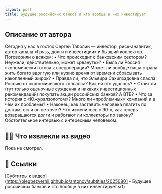 ```yaml
---
layout: post
title: Будущее российских банков и кто вообще в них инвестирует
---
```


## Описание от автора

Сегодня у нас в гостях Сергей Таболин — инвестор, риск-аналитик, автор канала «Грязь, долги и инвестиции» и бывший коллектор.
Поговорили о всяком:
• Что происходит с банковским сектором? Неужели, действительно, может «рвануть»?
• Была ли Россия экономически готова к спецоперации? Может ли вообще наша страна жить богато вдолгую или нужно время от времени сбрасывать накопленный жирок?
• Правда ли, что Эльвира Сахипзадовна спасла Россию от экономического коллапса? Как ей это удалось?
• Стоит ли (тут только оценочные суждения и никаких инвестиционных рекомендаций) покупать акции российских банков? А ВТБ?
• Что за история с «Южуралзолотом»? Много ли «проблемных» компаний и в чём их проблемы?
• Наконец: как заставить человека платить по долгам, если он не хочет? Что изменилось с 90-х, как теперь возвращаются долги и работают ли коллекторы по закону?
Обстоятельное интервью с интересным человеком.

## 👨‍🎓 Что извлекли из видео

Пока не смотрел.

## 🔗 Ссылки

[Субтитры к видео](https://olegbezverhii.github.io/antonov/subtitles/20250801 - Будущее российских банков и кто вообще в них инвестирует.srt)